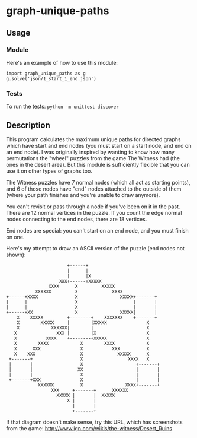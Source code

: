# graph-unique-paths

## Usage

### Module

Here's an example of how to use this module:

    import graph_unique_paths as g
    g.solve('json/1_start_1_end.json')

### Tests

To run the tests: ``python -m unittest discover``

## Description

This program calculates the maximum unique paths for directed graphs which have start and
end nodes (you must start on a start node, and end on an end node). I was
originally inspired by wanting to know how many permutations the "wheel" puzzles
from the game The Witness had (the ones in the desert area). But this module is
sufficiently flexible that you can use it on other types of graphs too.

The Witness puzzles have 7 normal nodes (which all act as starting points), and
6 of those nodes have "end" nodes attached to the outside of them (where your
path finishes and you're unable to draw anymore).

You can't revisit or pass through a node if you've been on it in the past. There
are 12 normal vertices in the puzzle. If you count the edge normal nodes
connecting to the end nodes, there are 18 vertices.

End nodes are special: you can't start on an end node, and you must finish on
one.

Here's my attempt to draw an ASCII version of the puzzle (end nodes not shown):

                           +------+
                           |      |
                           |      |X
                        XXX+------+XXXXX
                    XXXX      X         XXXXX
               XXXXXX         X             XXXX
    +------+XXXX              X                XXXXX+-------+
    |      |                  X                     |       |
    |      |                  X                     |       |
    +------+XX                X                XXXXX|       |
        X    XXXXX         +--------+    XXXXXXX    +-------+
        X        XXXXX     |        |XXXXX               X
        X            XXXXXX|        |                    X
       X               XXX |        |X                   X
       X           XXXX    +--------+XXXXX               X
       X        XXXX            X        XXXX            X
       X      XXX               X           XXX          X
       X    XXX                 X             XXXXX      X
     +-------+                  X                 XXXX   X
     |       |                  X                    +-------+
     |       |                 XX                    |       |
     |       |                  X                    |       |
     +-------+XXX               X                    |       |
                XXXXXX          X                XXXX+-------+
                     XXX     +-------+      XXXXXX
                       XXXXX |       |  XXXXX
                           X |       |
                             |       |
                             +-------+

If that diagram doesn't make sense, try this URL, which has screenshots from the
game: http://www.ign.com/wikis/the-witness/Desert_Ruins
